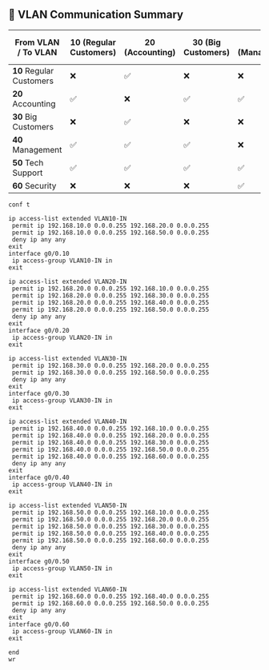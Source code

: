 

## 📡 VLAN Communication Summary

| From VLAN / To VLAN | 10 (Regular Customers) | 20 (Accounting) | 30 (Big Customers) | 40 (Management) | 50 (Tech Support) | 60 (Security) |
|---------------------|------------------------|-----------------|--------------------|-----------------|-------------------|---------------|
| **10** Regular Customers | ❌ | ✅ | ❌ | ❌ | ✅ | ❌ |
| **20** Accounting        | ✅ | ❌ | ✅ | ✅ | ✅ | ❌ |
| **30** Big Customers     | ❌ | ✅ | ❌ | ❌ | ✅ | ❌ |
| **40** Management        | ✅ | ✅ | ✅ | ❌ | ✅ | ✅ |
| **50** Tech Support      | ✅ | ✅ | ✅ | ✅ | ❌ | ✅ |
| **60** Security          | ❌ | ❌ | ❌ | ✅ | ✅ | ❌ |




```
conf t

ip access-list extended VLAN10-IN
 permit ip 192.168.10.0 0.0.0.255 192.168.20.0 0.0.0.255
 permit ip 192.168.10.0 0.0.0.255 192.168.50.0 0.0.0.255
 deny ip any any
exit
interface g0/0.10
 ip access-group VLAN10-IN in
exit

ip access-list extended VLAN20-IN
 permit ip 192.168.20.0 0.0.0.255 192.168.10.0 0.0.0.255
 permit ip 192.168.20.0 0.0.0.255 192.168.30.0 0.0.0.255
 permit ip 192.168.20.0 0.0.0.255 192.168.40.0 0.0.0.255
 permit ip 192.168.20.0 0.0.0.255 192.168.50.0 0.0.0.255
 deny ip any any
exit
interface g0/0.20
 ip access-group VLAN20-IN in
exit

ip access-list extended VLAN30-IN
 permit ip 192.168.30.0 0.0.0.255 192.168.20.0 0.0.0.255
 permit ip 192.168.30.0 0.0.0.255 192.168.50.0 0.0.0.255
 deny ip any any
exit
interface g0/0.30
 ip access-group VLAN30-IN in
exit

ip access-list extended VLAN40-IN
 permit ip 192.168.40.0 0.0.0.255 192.168.10.0 0.0.0.255
 permit ip 192.168.40.0 0.0.0.255 192.168.20.0 0.0.0.255
 permit ip 192.168.40.0 0.0.0.255 192.168.30.0 0.0.0.255
 permit ip 192.168.40.0 0.0.0.255 192.168.50.0 0.0.0.255
 permit ip 192.168.40.0 0.0.0.255 192.168.60.0 0.0.0.255
 deny ip any any
exit
interface g0/0.40
 ip access-group VLAN40-IN in
exit

ip access-list extended VLAN50-IN
 permit ip 192.168.50.0 0.0.0.255 192.168.10.0 0.0.0.255
 permit ip 192.168.50.0 0.0.0.255 192.168.20.0 0.0.0.255
 permit ip 192.168.50.0 0.0.0.255 192.168.30.0 0.0.0.255
 permit ip 192.168.50.0 0.0.0.255 192.168.40.0 0.0.0.255
 permit ip 192.168.50.0 0.0.0.255 192.168.60.0 0.0.0.255
 deny ip any any
exit
interface g0/0.50
 ip access-group VLAN50-IN in
exit

ip access-list extended VLAN60-IN
 permit ip 192.168.60.0 0.0.0.255 192.168.40.0 0.0.0.255
 permit ip 192.168.60.0 0.0.0.255 192.168.50.0 0.0.0.255
 deny ip any any
exit
interface g0/0.60
 ip access-group VLAN60-IN in
exit

end
wr

```
